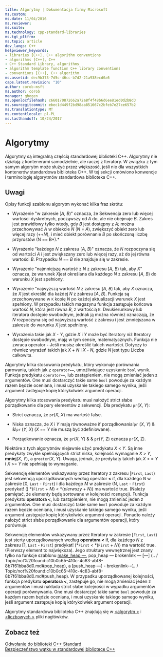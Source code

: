 ```yaml
---
title: Algorytmy | Dokumentacja firmy Microsoft
ms.custom: 
ms.date: 11/04/2016
ms.reviewer: 
ms.suite: 
ms.technology: cpp-standard-libraries
ms.tgt_pltfrm: 
ms.topic: article
dev_langs: C++
helpviewer_keywords:
- libraries [C++], C++ algorithm conventions
- algorithms [C++], C++
- C++ Standard Library, algorithms
- algorithm template function C++ library conventions
- conventions [C++], C++ algorithm
ms.assetid: dec9b373-7d5c-46cc-b7d2-21a938ecd0a6
caps.latest.revision: "10"
author: corob-msft
ms.author: corob
manager: ghogen
ms.openlocfilehash: c660170872662a72a8f4f48b6d6ee81ed0d2b8d3
ms.sourcegitcommit: ebec1d449f2bd98aa851667c2bfeb7e27ce657b2
ms.translationtype: MT
ms.contentlocale: pl-PL
ms.lasthandoff: 10/24/2017
---
```

# <a name="algorithms"></a>Algorytmy
Algorytmy są integralną częścią standardowej biblioteki C++. Algorytmy nie działają z kontenerami samodzielnie, ale raczej z Iteratory. W związku z tym samym algorytm może służyć przez większość, jeśli nie dla wszystkich kontenerów standardowa biblioteka C++. W tej sekcji omówiono konwencje i terminologię algorytmów standardowa biblioteka C++.  
  
## <a name="remarks"></a>Uwagi  
 Opisy funkcji szablonu algorytm wykonać kilka fraz skrótu:  
  
-   Wyrażenie "w zakresie [*A*, *B*)" oznacza, że Sekwencja zero lub więcej wartości dyskretnych, począwszy od *A* do, ale nie obejmuje *B*. Zakres jest prawidłowy tylko wtedy, gdy *B* jest dostępny z *A;* można przechowywać *A* w obiekcie *N* (*N*  =  *A*), zwiększyć obiekt zero lub więcej razy (++*N*), i mieć obiekt porównanie *B* po skończoną liczbę przyrostów (N == B*).*  
  
-   Wyrażenie "każdego *N* z zakresu [*A*, *B*)" oznacza, że *N* rozpoczyna się od wartości *A* i jest zwiększany zero lub więcej razy, aż do jej równa wartości *B*. Przypadku *N* == *B* nie znajduje się w zakresie.  
  
-   Wyrażenie "najmniejszą wartość z *N* z zakresu [*A*, *B*) tak, aby *X*" oznacza, że warunek *X*jest określana dla każdego *N* z zakresu [*A*, *B*) do warunku *X* jest spełniony.  
  
-   Wyrażenie "najwyższą wartość *N* z zakresu [*A*, *B*) tak, aby *X* oznacza, że *X* jest określić dla każdej *N* z zakresu [*A*, *B*). Funkcja są przechowywane w `K` kopię *N* po każdej aktualizacji warunek *X* jest spełniony. W przypadku takich magazynu funkcja zastępuje końcowa wartość *N*, która jest równa *B*, z wartością `K`. Dwukierunkowy lub iteratora dostępie swobodnym, jednak ją można również oznaczają, że *N* rozpoczyna się od najwyższą wartość z zakresu i jest zmniejszana w zakresie do warunku *X* jest spełniony.  
  
-   Wyrażenia takie jak *X* - *Y*, gdzie *X* i *Y* może być Iteratory niż Iteratory dostępie swobodnym, mają w tym sensie, matematycznych. Funkcja nie zwraca operator **-**  Jeśli musisz określić takich wartości. Dotyczy to również wyrażeń takich jak *X* + *N* i *X* - *N*, gdzie *N*  jest typu Liczba całkowita.  
  
 Algorytmy kilka stosowania predykatu, który wykonuje porównania parowania, takich jak z `operator==`, umożliwiające uzyskanie `bool` wynik. Funkcja predykatu `operator==`, lub zastąpieniem, nie mogą zmieniać jeden z argumentów. One musi dostarczyć takie same `bool` powoduje za każdym razem będzie oceniana, i musi uzyskanie takiego samego wyniku, jeśli argument zastępuje kopię którykolwiek argument operacji.  
  
 Algorytmy kilka stosowania predykatu musi nałożyć strict słabe porządkowanie dla pary elementów z sekwencji. Dla predykatu `pr`(*X*, *Y*):  
  
-   Strict oznacza, że `pr`(*X*, *X*) ma wartość false.  
  
-   Niska oznacza, że *X* i *Y* mają równoważne if porządkowania!`pr` (*X*, *Y*) & &!`pr` (*Y*, *X*) (*X* == *Y* nie muszą być zdefiniowane).  
  
-   Porządkowanie oznacza, że `pr`(*X*, *Y*) & & `pr`(*Y*, Z) oznacza `pr`(*X*, Z).  
  
 Niektóre z tych algorytmów niejawnie użyć predykatu *X* \< *Y*. Są inne predykaty zwykle spełniających strict niska, kolejność wymaganie *X* > *Y*, **mniej**(*X*,  *Y*), a `greater`(*X*, *Y*). Uwaga, jednak, że predykaty takich jak *X* \< =  *Y* i *X* >= *Y* nie spełniają to wymaganie.  
  
 Sekwencję elementów wskazywany przez Iteratory z zakresu [`First`, `Last`) jest sekwencją uporządkowanych według operator **<**  if, dla każdego *N* w zakresie [0, `Last`  -  `First`) i dla każdego *M* w zakresie (N, `Last`  -  `First`) predykat! () \*(`First` + *M*) < \*(*pierwszy* + *N*)) ma wartość true. (Należy pamiętać, że elementy będą sortowane w kolejności rosnącej). Funkcja predykatu **operatora <**, lub zastąpieniem, nie mogą zmieniać jeden z argumentów. One musi dostarczyć takie same `bool` powoduje za każdym razem będzie oceniana, i musi uzyskanie takiego samego wyniku, jeśli argument zastępuje kopię którykolwiek argument operacji. Ponadto należy nałożyć strict słabe porządkowanie dla argumentów operacji, który porównuje.  
  
 Sekwencję elementów wskazywany przez Iteratory w zakresie [`First`, `Last`) jest sterty uporządkowanych według **operatora <** if, dla każdego *N* z zakresu [1, `Last`  -  `First`) predykat! (\*`First` < \*(`First` + *N*)) ma wartość true. (Pierwszy element to największa). Jego struktury wewnętrznej jest znany tylko na funkcje szablonu [make_heap —](http://msdn.microsoft.com/Library/b09f795c-f368-4aa8-b57e-61ee6100ddc2), pop_heap — brokenlink — [—] (.. / Topic/not%20found:c10b0c65-410c-4c83-abf8-8b7f61bba8d0.md#pop_heap), a [push_heap —] - brokenlink--(.. / Topic/not%20found:c10b0c65-410c-4c83-abf8-8b7f61bba8d0.md#push_heap). W przypadku uporządkowanej kolejności, funkcja predykatu **operatora <**, zastępuje go, nie mogą zmieniać jeden z argumentów i musi nakłada strict słabe kolejności w wypadku argumentów operacji porównywania. One musi dostarczyć takie same `bool` powoduje za każdym razem będzie oceniana, i musi uzyskanie takiego samego wyniku, jeśli argument zastępuje kopię którykolwiek argument operacji.  
  
 Algorytmy standardowa biblioteka C++ znajdują się w [ \<algorytm >](../standard-library/algorithm.md) i [ \<liczbowych >](../standard-library/numeric.md) pliki nagłówków.  
  
## <a name="see-also"></a>Zobacz też  
 [Odwołanie do biblioteki C++ Standard](../standard-library/cpp-standard-library-reference.md)   
 [Bezpieczeństwo wątku w standardowej bibliotece C++](../standard-library/thread-safety-in-the-cpp-standard-library.md)

